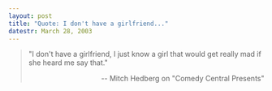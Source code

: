 ```yaml
---
layout: post
title: "Quote: I don't have a girlfriend..."
datestr: March 28, 2003
---
```

<blockquote>
"I don't have a girlfriend, I just know a girl that would get really mad if she heard me say that."
<p align="right"> -- Mitch Hedberg on "Comedy Central Presents" 
</blockquote>

